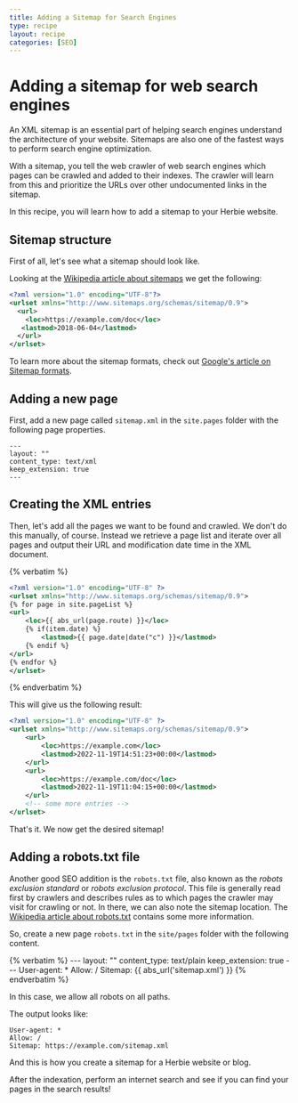 ```yaml
---
title: Adding a Sitemap for Search Engines
type: recipe
layout: recipe
categories: [SEO]
---
```


# Adding a sitemap for web search engines

An XML sitemap is an essential part of helping search engines understand the architecture of your website. 
Sitemaps are also one of the fastest ways to perform search engine optimization.

With a sitemap, you tell the web crawler of web search engines which pages can be crawled and added to their indexes. 
The crawler will learn from this and prioritize the URLs over other undocumented links in the sitemap.

In this recipe, you will learn how to add a sitemap to your Herbie website.

## Sitemap structure

First of all, let's see what a sitemap should look like.

Looking at the [Wikipedia article about sitemaps](https://en.wikipedia.org/wiki/Sitemaps) we get the following:

~~~xml
<?xml version="1.0" encoding="UTF-8"?>
<urlset xmlns="http://www.sitemaps.org/schemas/sitemap/0.9">
  <url>
    <loc>https://example.com/doc</loc>
   <lastmod>2018-06-04</lastmod>
  </url>
</urlset>
~~~

To learn more about the sitemap formats, check out [Google's article on Sitemap formats](https://developers.google.com/search/docs/crawling-indexing/sitemaps/build-sitemap#sitemapformat).

## Adding a new page

First, add a new page called `sitemap.xml` in the `site.pages` folder with the following page properties.

    ---
    layout: ""
    content_type: text/xml
    keep_extension: true
    ---

## Creating the XML entries

Then, let's add all the pages we want to be found and crawled.
We don't do this manually, of course.
Instead we retrieve a page list and iterate over all pages and output their URL and modification date time in the XML document.

{% verbatim %}
~~~xml
<?xml version="1.0" encoding="UTF-8" ?>        
<urlset xmlns="http://www.sitemaps.org/schemas/sitemap/0.9">
{% for page in site.pageList %}
<url>
    <loc>{{ abs_url(page.route) }}</loc>
    {% if(item.date) %}
        <lastmod>{{ page.date|date("c") }}</lastmod>
    {% endif %}
</url>
{% endfor %}
</urlset>
~~~        
{% endverbatim %}

This will give us the following result:

~~~xml
<?xml version="1.0" encoding="UTF-8" ?>
<urlset xmlns="http://www.sitemaps.org/schemas/sitemap/0.9">
    <url>
        <loc>https://example.com</loc>
        <lastmod>2022-11-19T14:51:23+00:00</lastmod>
    </url>
    <url>
        <loc>https://example.com/doc</loc>
        <lastmod>2022-11-19T11:04:15+00:00</lastmod>
    </url>
    <!-- some more entries -->
</urlset>
~~~

That's it. 
We now get the desired sitemap!

## Adding a robots.txt file

Another good SEO addition is the `robots.txt` file, also known as the *robots exclusion standard* or *robots exclusion protocol*.
This file is generally read first by crawlers and describes rules as to which pages the crawler may visit for crawling or not.
In there, we can also note the sitemap location.
The [Wikipedia article about robots.txt](https://en.wikipedia.org/wiki/Robots_exclusion_standard) contains some more information.

So, create a new page `robots.txt` in the `site/pages` folder with the following content.

{% verbatim %}
    ---
    layout: ""
    content_type: text/plain
    keep_extension: true
    ---
    User-agent: *
    Allow: /
    Sitemap: {{ abs_url('sitemap.xml') }}
{% endverbatim %}

In this case, we allow all robots on all paths.

The output looks like:

    User-agent: *
    Allow: /
    Sitemap: https://example.com/sitemap.xml

And this is how you create a sitemap for a Herbie website or blog. 

After the indexation, perform an internet search and see if you can find your pages in the search results!
